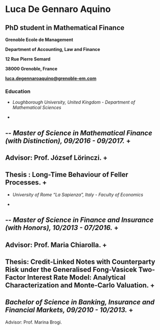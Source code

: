 # **Luca De Gennaro Aquino**
## **PhD student in Mathematical Finance**

**Grenoble Ecole de Management**

**Department of Accounting, Law and Finance**

**12 Rue Pierre Semard**

**38000 Grenoble, France**

**luca.degennaroaquino@grenoble-em.com**


### Education
-	*Loughborough University, United Kingdom - Department of Mathematical Sciences*
+
--
  *Master of Science in Mathematical Finance (with Distinction), 09/2016 - 09/2017.*
+
--
  Advisor: Prof. József Lörinczi.
+
--
  Thesis : Long-Time Behaviour of Feller Processes.
+
--


-	*University of Rome “La Sapienza”, Italy - Faculty of Economics*
+
--
  *Master of Science in Finance and Insurance (with Honors), 10/2013 - 07/2016.*
+
--
  Advisor: Prof. Maria Chiarolla.
+
--
  Thesis: Credit-Linked Notes with Counterparty Risk under the Generalised Fong-Vasicek Two-Factor Interest Rate Model: Analytical Characterization and Monte-Carlo Valuation.
+
--
  *Bachelor of Science in Banking, Insurance and Financial Markets, 09/2010 - 10/2013.*
+
-- 
  Advisor: Prof. Marina Brogi.
